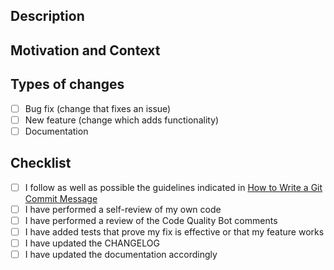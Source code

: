 ## Description

<!-- Describe your changes in detail -->

## Motivation and Context

<!-- Why is this change required? What problem does it solve? -->
<!-- If it fixes an open issue, please link to the issue here -->

## Types of changes

<!-- What types of changes does your code introduce? Put an `x` in all the boxes that apply: -->
- [ ] Bug fix (change that fixes an issue)
- [ ] New feature (change which adds functionality)
- [ ] Documentation

## Checklist

<!-- First create the pull request as DRAFT, then go over all the following points, and replace `[ ]` with `[x]` in all the boxes that apply -->
<!-- Delete any item that you consider does not apply -->
<!-- When you are done, set the pull request as ready for review -->
- [ ] I follow as well as possible the guidelines indicated in [How to Write a Git Commit Message](https://chris.beams.io/posts/git-commit/)
- [ ] I have performed a self-review of my own code
- [ ] I have performed a review of the Code Quality Bot comments
- [ ] I have added tests that prove my fix is effective or that my feature works
- [ ] I have updated the CHANGELOG
- [ ] I have updated the documentation accordingly
